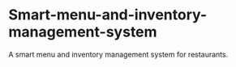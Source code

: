 # Smart-menu-and-inventory-management-system
A smart menu and inventory management system for restaurants.
